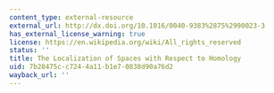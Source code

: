 ```yaml
---
content_type: external-resource
external_url: http://dx.doi.org/10.1016/0040-9383%2875%2990023-3
has_external_license_warning: true
license: https://en.wikipedia.org/wiki/All_rights_reserved
status: ''
title: The Localization of Spaces with Respect to Homology
uid: 7b28475c-c724-4a11-b1e7-0838d90a76d2
wayback_url: ''
---
```

